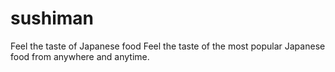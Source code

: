 # sushiman
Feel the taste of Japanese food Feel the taste of the most popular Japanese food from anywhere and anytime.
